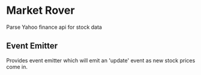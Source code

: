 Market Rover
============

Parse Yahoo finance api for stock data

Event Emitter
-------------

Provides event emitter which will emit an 'update' event as new stock prices come in.
